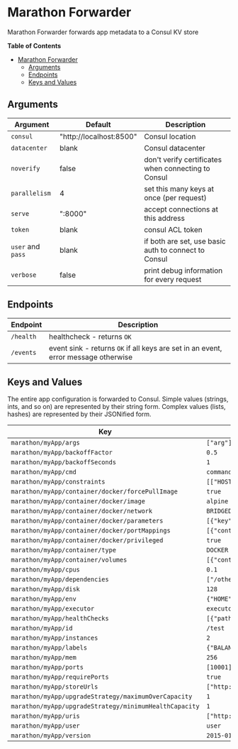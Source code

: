 # Marathon Forwarder

Marathon Forwarder forwards app metadata to a Consul KV store

<!-- markdown-toc start - Don't edit this section. Run M-x markdown-toc/generate-toc again -->
**Table of Contents**

- [Marathon Forwarder](#marathon-forwarder)
    - [Arguments](#arguments)
    - [Endpoints](#endpoints)
    - [Keys and Values](#keys-and-values)

<!-- markdown-toc end -->

## Arguments

Argument | Default | Description
---------|---------|------------
`consul` | "http://localhost:8500" | Consul location
`datacenter` | blank | Consul datacenter
`noverify` | false | don't verify certificates when connecting to Consul
`parallelism` | 4 | set this many keys at once (per request)
`serve` | ":8000" | accept connections at this address
`token` | blank | consul ACL token
`user` and `pass` | blank | if both are set, use basic auth to connect to Consul
`verbose` | false | print debug information for every request

## Endpoints

Endpoint | Description
---------|------------
`/health` | healthcheck - returns `OK`
`/events` | event sink - returns `OK` if all keys are set in an event, error message otherwise

## Keys and Values

The entire app configuration is forwarded to Consul. Simple values (strings,
ints, and so on) are represented by their string form. Complex values (lists,
hashes) are represented by their JSONified form.

Key | Example Value
----|--------------
`marathon/myApp/args` | `["arg"]`
`marathon/myApp/backoffFactor` | `0.5`
`marathon/myApp/backoffSeconds` | `1`
`marathon/myApp/cmd` | `command`
`marathon/myApp/constraints` | `[["HOSTNAME","unique"]]`
`marathon/myApp/container/docker/forcePullImage` | `true`
`marathon/myApp/container/docker/image` | `alpine`
`marathon/myApp/container/docker/network` | `BRIDGED`
`marathon/myApp/container/docker/parameters` | `[{"key":"hostname","value":"container.example.com"}]`
`marathon/myApp/container/docker/portMappings` | `[{"containerPort":8080,"hostPort":8080,"servicePort":0,"protocol":"tcp"}]`
`marathon/myApp/container/docker/privileged` | `true`
`marathon/myApp/container/type` | `DOCKER`
`marathon/myApp/container/volumes` | `[{"containerPath":"/tmp","hostPath":"/tmp/container","mode":"rw"}]`
`marathon/myApp/cpus` | `0.1`
`marathon/myApp/dependencies` | `["/otherApp"]`
`marathon/myApp/disk` | `128`
`marathon/myApp/env` | `{"HOME":"/tmp"}`
`marathon/myApp/executor` | `executor`
`marathon/myApp/healthChecks` | `[{"path":"/","portIndex":0,"protocol":"http","gracePeriodSeconds":30,"intervalSeconds":15,"timeoutSeconds":30,"maxConsecutiveFailures":5}]`
`marathon/myApp/id` | `/test`
`marathon/myApp/instances` | `2`
`marathon/myApp/labels` | `{"BALANCE":"yes"}`
`marathon/myApp/mem` | `256`
`marathon/myApp/ports` | `[10001]`
`marathon/myApp/requirePorts` | `true`
`marathon/myApp/storeUrls` | `["http://example.com/resource/"]`
`marathon/myApp/upgradeStrategy/maximumOverCapacity` | `1`
`marathon/myApp/upgradeStrategy/minimumHealthCapacity` | `1`
`marathon/myApp/uris` | `["http://example.com/"]`
`marathon/myApp/user` | `user`
`marathon/myApp/version` | `2015-01-01T00:00:00Z`
